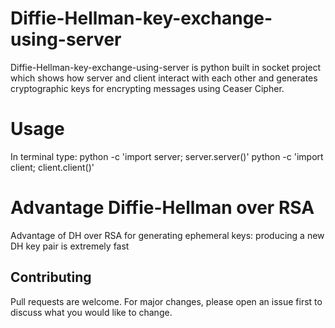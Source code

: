 # Diffie-Hellman-key-exchange-using-server
Diffie-Hellman-key-exchange-using-server is python built in socket project which shows how server and client interact with each other and generates cryptographic keys for encrypting messages using Ceaser Cipher.

# Usage
In terminal type:
python -c 'import server; server.server()'
python -c 'import client; client.client()'

# Advantage Diffie-Hellman over RSA
Advantage of DH over RSA for generating ephemeral keys: producing a new DH key pair is extremely fast


## Contributing
Pull requests are welcome. For major changes, please open an issue first to discuss what you would like to change.

